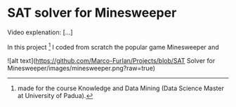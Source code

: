 # SAT solver for Minesweeper

Video explenation: [...]

In this project [^1] I coded from scratch the popular game Minesweeper and 

![alt text](https://github.com/Marco-Furlan/Projects/blob/SAT Solver for Minesweeper/images/minesweeper.png?raw=true)

[^1]: made for the course Knowledge and Data Mining (Data Science Master at University of Padua).
